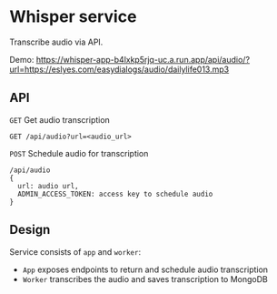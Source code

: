 # Whisper service

Transcribe audio via API.

Demo: https://whisper-app-b4lxkp5rjq-uc.a.run.app/api/audio/?url=https://eslyes.com/easydialogs/audio/dailylife013.mp3


## API
`GET` Get audio transcription
````shell
GET /api/audio?url=<audio_url>
````

`POST` Schedule audio for transcription
```shell
/api/audio
{
  url: audio url,
  ADMIN_ACCESS_TOKEN: access key to schedule audio
}
```

## Design

Service consists of `app` and `worker`:
- `App` exposes endpoints to return and schedule audio transcription
- `Worker` transcribes the audio and saves transcription to MongoDB
